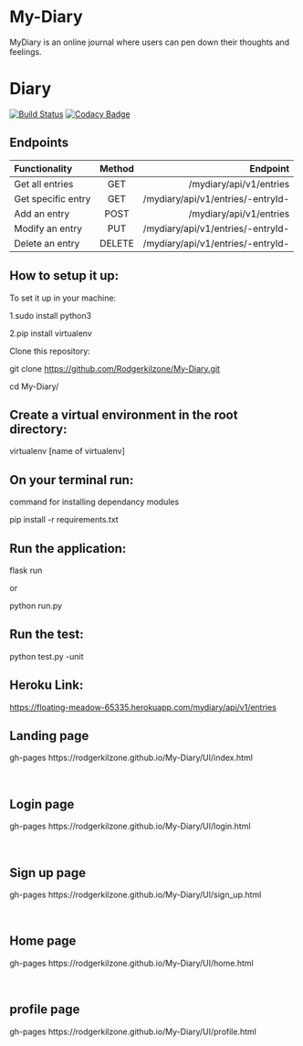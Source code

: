 # My-Diary
MyDiary is an online journal where users can pen down their thoughts and feelings.
# Diary
[![Build Status](https://travis-ci.org/Rodgerkilzone/My-Diary.svg?branch=master)](https://travis-ci.org/Rodgerkilzone/My-Diary)
[![Codacy Badge](https://api.codacy.com/project/badge/Grade/ff4526e8237a4772addbc76d89edf6e2)](https://www.codacy.com/app/Rodgerkilzone/My-Diary?utm_source=github.com&amp;utm_medium=referral&amp;utm_content=Rodgerkilzone/My-Diary&amp;utm_campaign=Badge_Grade)
## Endpoints

| Functionality        |    Method     |         Endpoint                   |
| :------------------- |:-------------:| ----------------------------------:|
| Get all entries      | GET           | /mydiary/api/v1/entries            |
| Get specific entry   | GET           | /mydiary/api/v1/entries/-entryId-  |
| Add an entry         | POST          | /mydiary/api/v1/entries            |
| Modify an entry      | PUT           | /mydiary/api/v1/entries/-entryId-  |
| Delete an entry      | DELETE        | /mydiary/api/v1/entries/-entryId-  |

## How to setup it up:

To set it up in your machine:

1.sudo install python3

2.pip install virtualenv

Clone this repository:

git clone https://github.com/Rodgerkilzone/My-Diary.git

cd My-Diary/

## Create a virtual environment in the root directory:

virtualenv [name of virtualenv]

## On your terminal run:
command for installing dependancy modules

pip install -r requirements.txt

## Run the application:

flask run

or

python run.py

## Run the test:
python test.py -unit

## Heroku Link:
https://floating-meadow-65335.herokuapp.com/mydiary/api/v1/entries


<h2>Landing page</h2>
<p>gh-pages https://rodgerkilzone.github.io/My-Diary/UI/index.html</p>
<br/>
<h2>Login page</h2>
<p>gh-pages https://rodgerkilzone.github.io/My-Diary/UI/login.html</p>
<br/>
<h2>Sign up page</h2>
<p>gh-pages https://rodgerkilzone.github.io/My-Diary/UI/sign_up.html</p>
<br/>
<h2>Home page</h2>
<p>gh-pages https://rodgerkilzone.github.io/My-Diary/UI/home.html</p>
<br/>
<h2>profile page</h2>
<p>gh-pages https://rodgerkilzone.github.io/My-Diary/UI/profile.html</p>
<br/>
